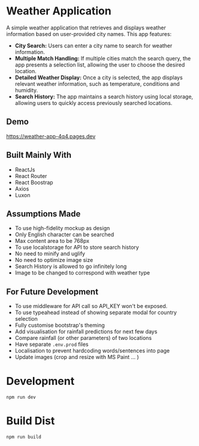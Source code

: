 # Weather Application
A simple weather application that retrieves and displays weather information based on user-provided city names.  This app features:

* **City Search:** Users can enter a city name to search for weather information.
* **Multiple Match Handling:** If multiple cities match the search query, the app presents a selection list, allowing the user to choose the desired location.
* **Detailed Weather Display:**  Once a city is selected, the app displays relevant weather information, such as temperature, conditions and humidity.
* **Search History:**  The app maintains a search history using local storage, allowing users to quickly access previously searched locations.

## Demo
https://weather-app-4q4.pages.dev

## Built Mainly With
* ReactJs
* React Router
* React Boostrap
* Axios
* Luxon

## Assumptions Made
* To use high-fidelity mockup as design
* Only English character can be searched
* Max content area to be 768px
* To use localstorage for API to store search history
* No need to minify and uglify
* No need to optimize image size
* Search History is allowed to go infinitely long
* Image to be changed to correspond with weather type


## For Future Development
* To use middleware for API call so API_KEY won't be exposed.
* To use typeahead instead of showing separate modal for country selection
* Fully customise bootstrap's theming
* Add visualisation for rainfall predictions for next few days
* Compare rainfall (or other parameters) of two locations
* Have separate `.env.prod` files
* Localisation to prevent hardcoding words/sentences into page
* Update images (crop and resize with MS Paint ... )

# Development
`npm run dev`

# Build Dist
`npm run build`
